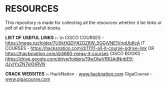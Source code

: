 # RESOURCES
This repository is made for collecting all the resources whether it be links or pdf of all the usefull books.

**LIST OF USEFUL LINKS :-** \n
CISCO COURSES - https://mega.nz/folder/7U0kHQDY#2GZ6W_5GGjVNE1VnqUbKcA
IT COURSES - https://hacksnation.com/d/11111-all-it-course-gdrive-link OR https://hacksnation.com/d/4660-mega-it-courses
CISCO BOOKS - https://drive.google.com/drive/folders/19wOlwVfRGAdNnbE9-dJylYxZN7eXHRVN


**CRACK WEBSITES :-**
HackNation - www.hacknation.com
GigaCourse - www.gigacourse.com
